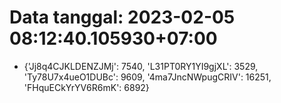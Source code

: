 # Data tanggal: 2023-02-05 08:12:40.105930+07:00

* {'Jj8q4CJKLDENZJMj': 7540, 'L31PT0RY1YI9gjXL': 3529, 'Ty78U7x4ueO1DUBc': 9609, '4ma7JncNWpugCRIV': 16251, 'FHquECkYrYV6R6mK': 6892}
